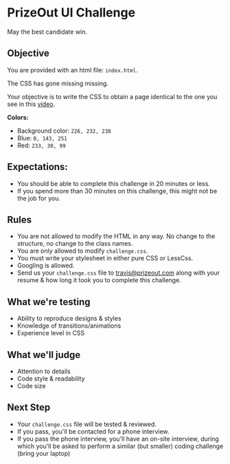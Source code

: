 # PrizeOut UI Challenge

May the best candidate win.

## Objective

You are provided with an html file: `index.html`.

The CSS has gone missing missing.

Your objective is to write the CSS to obtain a page identical to the one you see in this [video](https://www.youtube.com/watch?v=x67-Zw5jNhw&feature=youtu.be&hd=1).

**Colors:**

- Background color: `226, 232, 238`
- Blue: `0, 143, 251`
- Red:	`233, 30, 99`


## Expectations:

- You should be able to complete this challenge in 20 minutes or less.
- If you spend more than 30 minutes on this challenge, this might not be the job for you.

## Rules

- You are not allowed to modify the HTML in any way. No change to the structure, no change to the class names.
- You are only allowed to modify `challenge.css`.
- You must write your stylesheet in either pure CSS or LessCss.
- Googling is allowed.
- Send us your `challenge.css` file to travis@prizeout.com along with your resume & how long it took you to complete this challenge.

## What we're testing

- Ability to reproduce designs & styles
- Knowledge of transitions/animations
- Experience level in CSS

## What we'll judge

- Attention to details
- Code style & readability
- Code size

## Next Step

- Your `challenge.css` file will be tested & reviewed.
- If you pass, you'll be contacted for a phone interview.
- If you pass the phone interview, you'll have an on-site interview, during which you'll be asked to perform a similar (but smaller) coding challenge (bring your laptop)